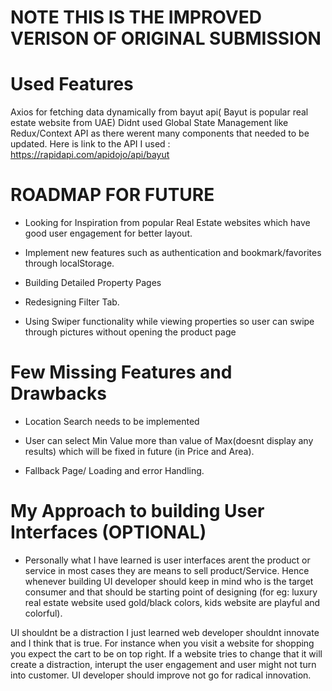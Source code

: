 # NOTE THIS IS THE IMPROVED VERISON OF ORIGINAL SUBMISSION

# Used Features

Axios for fetching data dynamically from bayut api( Bayut is popular real estate website from UAE)
Didnt used Global State Management like Redux/Context API as there werent many components that needed to be updated.
Here is link to the API I used : https://rapidapi.com/apidojo/api/bayut

# ROADMAP FOR FUTURE

- Looking for Inspiration from popular Real Estate websites which have good user engagement for better layout.

- Implement new features such as authentication and bookmark/favorites through localStorage.

- Building Detailed Property Pages

- Redesigning Filter Tab.

- Using Swiper functionality while viewing properties so user can swipe through pictures without opening the product page

# Few Missing Features and Drawbacks

- Location Search needs to be implemented

- User can select Min Value more than value of Max(doesnt display any results) which will be fixed in future (in Price and Area).

- Fallback Page/ Loading and error Handling.

# My Approach to building User Interfaces (OPTIONAL)

- Personally what I have learned is user interfaces arent the product or service in most cases they are means to sell product/Service. Hence whenever building UI developer should keep in mind who is the target consumer and that should be starting point of designing (for eg: luxury real estate website used gold/black colors, kids website are playful and colorful).

UI shouldnt be a distraction I just learned web developer shouldnt innovate and I think that is true. For instance when you visit a website for shopping you expect the cart to be on top right. If a website tries to change that it will create a distraction, interupt the user engagement and user might not turn into customer.
UI developer should improve not go for radical innovation.

